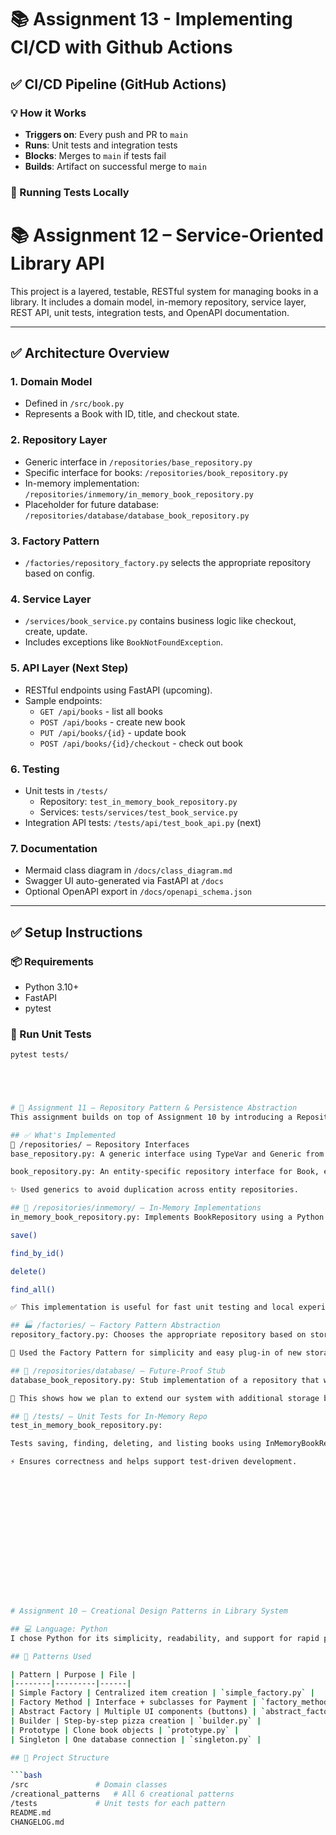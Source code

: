 # 📚 Assignment 13 - Implementing CI/CD with Github Actions
## ✅ CI/CD Pipeline (GitHub Actions)

### 💡 How it Works
- **Triggers on**: Every push and PR to `main`
- **Runs**: Unit tests and integration tests
- **Blocks**: Merges to `main` if tests fail
- **Builds**: Artifact on successful merge to `main`

### 🔧 Running Tests Locally




# 📚 Assignment 12 – Service-Oriented Library API

This project is a layered, testable, RESTful system for managing books in a library. It includes a domain model, in-memory repository, service layer, REST API, unit tests, integration tests, and OpenAPI documentation.

---

## ✅ Architecture Overview

### 1. **Domain Model**
- Defined in `/src/book.py`
- Represents a Book with ID, title, and checkout state.

### 2. **Repository Layer**
- Generic interface in `/repositories/base_repository.py`
- Specific interface for books: `/repositories/book_repository.py`
- In-memory implementation: `/repositories/inmemory/in_memory_book_repository.py`
- Placeholder for future database: `/repositories/database/database_book_repository.py`

### 3. **Factory Pattern**
- `/factories/repository_factory.py` selects the appropriate repository based on config.

### 4. **Service Layer**
- `/services/book_service.py` contains business logic like checkout, create, update.
- Includes exceptions like `BookNotFoundException`.

### 5. **API Layer** (Next Step)
- RESTful endpoints using FastAPI (upcoming).
- Sample endpoints:
  - `GET /api/books` - list all books
  - `POST /api/books` - create new book
  - `PUT /api/books/{id}` - update book
  - `POST /api/books/{id}/checkout` - check out book

### 6. **Testing**
- Unit tests in `/tests/`
  - Repository: `test_in_memory_book_repository.py`
  - Services: `tests/services/test_book_service.py`
- Integration API tests: `/tests/api/test_book_api.py` (next)

### 7. **Documentation**
- Mermaid class diagram in `/docs/class_diagram.md`
- Swagger UI auto-generated via FastAPI at `/docs`
- Optional OpenAPI export in `/docs/openapi_schema.json`

---

## ✅ Setup Instructions

### 📦 Requirements
- Python 3.10+
- FastAPI
- pytest

### 🔧 Run Unit Tests

```bash
pytest tests/





# 📘 Assignment 11 – Repository Pattern & Persistence Abstraction
This assignment builds on top of Assignment 10 by introducing a Repository Layer to cleanly separate persistence logic from business logic. The solution uses the Repository Pattern, an in-memory implementation, a factory-based abstraction, and is structured to allow future extension with other storage backends (e.g., database, file system).

## ✅ What's Implemented
📁 /repositories/ – Repository Interfaces
base_repository.py: A generic interface using TypeVar and Generic from typing. Avoids duplication of CRUD logic across entities.

book_repository.py: An entity-specific repository interface for Book, extending the generic base.

✨ Used generics to avoid duplication across entity repositories.

## 🧠 /repositories/inmemory/ – In-Memory Implementations
in_memory_book_repository.py: Implements BookRepository using a Python dictionary (HashMap style). Supports:

save()

find_by_id()

delete()

find_all()

✅ This implementation is useful for fast unit testing and local experimentation.

## 🏭 /factories/ – Factory Pattern Abstraction
repository_factory.py: Chooses the appropriate repository based on storage type (e.g., "MEMORY" or "DATABASE"). This makes the codebase loosely coupled and highly swappable.

🔧 Used the Factory Pattern for simplicity and easy plug-in of new storage mechanisms.

## 🔮 /repositories/database/ – Future-Proof Stub
database_book_repository.py: Stub implementation of a repository that will one day connect to a real database.

🧩 This shows how we plan to extend our system with additional storage backends.

## 🧪 /tests/ – Unit Tests for In-Memory Repo
test_in_memory_book_repository.py:

Tests saving, finding, deleting, and listing books using InMemoryBookRepository.

⚡ Ensures correctness and helps support test-driven development.
















# Assignment 10 – Creational Design Patterns in Library System

## 💻 Language: Python
I chose Python for its simplicity, readability, and support for rapid prototyping of design patterns.

## 🧠 Patterns Used

| Pattern | Purpose | File |
|--------|---------|------|
| Simple Factory | Centralized item creation | `simple_factory.py` |
| Factory Method | Interface + subclasses for Payment | `factory_method.py` |
| Abstract Factory | Multiple UI components (buttons) | `abstract_factory.py` |
| Builder | Step-by-step pizza creation | `builder.py` |
| Prototype | Clone book objects | `prototype.py` |
| Singleton | One database connection | `singleton.py` |

## 📁 Project Structure

```bash
/src               # Domain classes
/creational_patterns   # All 6 creational patterns
/tests             # Unit tests for each pattern
README.md
CHANGELOG.md
